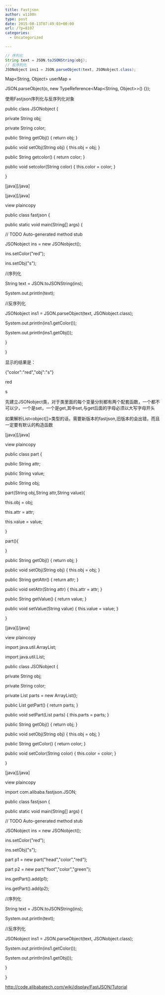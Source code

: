 ```yaml
---
title: Fastjson
author: w1100n
type: post
date: 2015-08-13T07:49:03+00:00
url: /?p=8107
categories:
  - Uncategorized

---
```

```java
// 序列化
String text = JSON.toJSONString(obj);
// 反序列化
JSONobject ins1 = JSON.parseObject(text, JSONobject.class);
```

Map<String, Object> userMap =
          
JSON.parseObject(o, new TypeReference<Map<String, Object>>() {});
  
使用Fastjson序列化与反序列化对象

public class JSONobject {

private String obj;
  
private String color;

public String getObj() { return obj; }
  
public void setObj(String obj) { this.obj = obj; }
  
public String getcolor() { return color; }
  
public void setcolor(String color) { this.color = color; }

}

\[java\]\[/java\]

\[java\]\[/java\]

view plaincopy
  
public class fastjson {

public static void main(String[] args) {
  
// TODO Auto-generated method stub
  
JSONobject ins = new JSONobject();
  
ins.setColor("red");
  
ins.setObj("s");
  
//序列化
  
String text = JSON.toJSONString(ins);
  
System.out.println(text);
  
//反序列化
  
JSONobject ins1 = JSON.parseObject(text, JSONobject.class);
  
System.out.println(ins1.getColor());
  
System.out.println(ins1.getObj());
  
}

}
  
显示的结果是：

{"color":"red","obj":"s"}
  
red
  
s
  
先建立JSONobject类，对于类里面的每个变量分别都有两个配套函数，一个都不可以少，一个是set，一个是get,其中set,与get后面的字母必须以大写字母开头

如果解析List<object[]>类型的话，需要新版本的fastjson,旧版本的会出错，而且一定要有默认的构造函数

\[java\]\[/java\]

view plaincopy
  
public class part {
  
public String attr;
  
public String value;
  
public String obj;

part(String obj,String attr,String value){
  
this.obj = obj;
  
this.attr = attr;
  
this.value = value;
  
}
  
part(){

}
  
public String getObj() { return obj; }
  
public void setObj(String obj) { this.obj = obj; }
  
public String getAttr() { return attr; }
  
public void setAttr(String attr) { this.attr = attr; }
  
public String getValue() { return value; }
  
public void setValue(String value) { this.value = value; }
  
}

\[java\]\[/java\]

view plaincopy
  
import java.util.ArrayList;
  
import java.util.List;

public class JSONobject {

private String obj;
  
private String color;
  
private List<part> parts = new ArrayList<part>();

public List<part> getPart() { return parts; }
  
public void setPart(List<part> parts) { this.parts = parts; }

public String getObj() { return obj; }
  
public void setObj(String obj) { this.obj = obj; }

public String getColor() { return color; }
  
public void setColor(String color) { this.color = color; }

}

\[java\]\[/java\]

view plaincopy
  
import com.alibaba.fastjson.JSON;

public class fastjson {

public static void main(String[] args) {
  
// TODO Auto-generated method stub
  
JSONobject ins = new JSONobject();
  
ins.setColor("red");
  
ins.setObj("s");

part p1 = new part("head","color","red");
  
part p2 = new part("foot","color","green");

ins.getPart().add(p1);
  
ins.getPart().add(p2);
  
//序列化
  
String text = JSON.toJSONString(ins);
  
System.out.println(text);
  
//反序列化
  
JSONobject ins1 = JSON.parseObject(text, JSONobject.class);
  
System.out.println(ins1.getColor());
  
System.out.println(ins1.getObj());
  
}

}

http://code.alibabatech.com/wiki/display/FastJSON/Tutorial